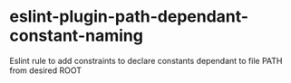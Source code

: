 # eslint-plugin-path-dependant-constant-naming
Eslint rule to add constraints to declare constants dependant to file PATH from desired ROOT

